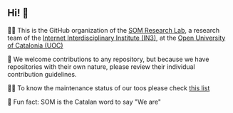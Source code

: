 ## Hi! 👋


🙋‍♀️ This is the GitHub organization of the [SOM Research Lab](https://som-research.uoc.edu/), a research team of the [Internet Interdisciplinary Institute (IN3)](https://www.uoc.edu/portal/es/in3/index.html), at the [Open University of Catalonia (UOC)](https://www.uoc.edu)

🌈 We welcome contributions to any repository, but because we have repositories with their own nature, please review their individual contribution guidelines.

👩‍💻 To know the maintenance status of our toos please check [this list](https://som-research.uoc.edu/research-tools/)

🍿 Fun fact: SOM is the Catalan word to say "We are"

<!--

**Here are some ideas to get you started:**

🙋‍♀️ A short introduction - what is your organization all about?
🌈 Contribution guidelines - how can the community get involved?
👩‍💻 Useful resources - where can the community find your docs? Is there anything else the community should know?
🍿 Fun facts - what does your team eat for breakfast?
🧙 Remember, you can do mighty things with the power of [Markdown](https://docs.github.com/github/writing-on-github/getting-started-with-writing-and-formatting-on-github/basic-writing-and-formatting-syntax)
-->
